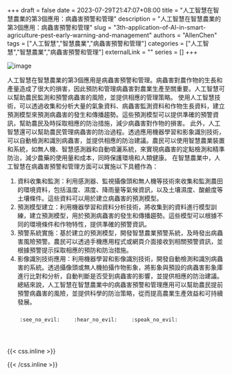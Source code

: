 +++ 
draft = false
date = 2023-07-29T21:47:07+08:00
title = "人工智慧在智慧農業的第3個應用：病蟲害預警和管理"
description = "人工智慧在智慧農業的第3個應用：病蟲害預警和管理"
slug = "3th-application-of-AI-in-smart-agriculture-pest-early-warning-and-management"
authors = "AllenChen"
tags = ["人工智慧","智慧農業","病蟲害預警和管理"]
categories = ["人工智慧","智慧農業","病蟲害預警和管理"]
externalLink = ""
series = []
+++

![image](/images/post/A-rabbit-with-big-blue-eyes-using-AI-to-build-pest-early-warning-and-management-system-with-Van-Gogh-style.jpeg)

人工智慧在智慧農業的第3個應用是病蟲害預警和管理。病蟲害對農作物的生長和產量造成了很大的損害，因此預防和管理病蟲害對農業生產至關重要。人工智慧可以幫助農民監測和預警病蟲害的風險，並提供相應的管理策略。
使用人工智慧技術，可以透過收集和分析大量的氣象資料、病蟲害監測資料和作物生長資料，建立預測模型來預測病蟲害的發生和傳播趨勢。這些預測模型可以提供準確的預警資訊，幫助農民及時採取相應的防治措施，減少病蟲害對作物的損害。
此外，人工智慧還可以幫助農民管理病蟲害的防治過程。透過應用機器學習和影象識別技術，可以自動檢測和識別病蟲害，並提供相應的防治建議。農民可以使用智慧農業裝置和系統，如無人機、智慧感測器和自動噴灑系統，來實現病蟲害的定點檢測和精準防治，減少農藥的使用量和成本，同時保護環境和人類健康。
在智慧農業中，人工智慧在病蟲害預警和管理方面可以實施以下具體作為：
1. 資料收集和監測：利用感測器、監視攝像頭和無人機等技術來收集和監測農田的環境資料，包括溫度、濕度、降雨量等氣候資訊，以及土壤濕度、酸鹼度等土壤條件。這些資料可以用於建立病蟲害的預測模型。
2. 預測模型建立：利用機器學習和資料分析技術，將收集到的資料進行模型訓練，建立預測模型，用於預測病蟲害的發生和傳播趨勢。這些模型可以根據不同的環境條件和作物特性，提供準確的預警資訊。
3. 預警系統實施：基於建立的預測模型，開發智慧農業預警系統，及時發出病蟲害風險預警。農民可以透過手機應用程式或網頁介面接收到相關預警資訊，並根據預警提示採取相應的預防和防治措施。
4. 影像識別技術應用：利用機器學習和影像識別技術，開發自動檢測和識別病蟲害的系統。透過攝像頭或無人機拍攝作物影象，將影象與預設的病蟲害影象庫進行比對和分析，自動判斷是否受到病蟲害的影響，並提供相應的防治建議。
總結來說，人工智慧在智慧農業中的病蟲害預警和管理應用可以幫助農民提前預警病蟲害的風險，並提供科學的防治策略，從而提高農業生產效益和可持續發展。

<p><span class="nowrap"><span class="emojify">🙈</span> <code>:see_no_evil:</code></span>  <span class="nowrap"><span class="emojify">🙉</span> <code>:hear_no_evil:</code></span>  <span class="nowrap"><span class="emojify">🙊</span> <code>:speak_no_evil:</code></span></p>
<br>
    

{{< css.inline >}}
<style>
.emojify {
	font-family: Apple Color Emoji, Segoe UI Emoji, NotoColorEmoji, Segoe UI Symbol, Android Emoji, EmojiSymbols;
	font-size: 2rem;
	vertical-align: middle;
}
@media screen and (max-width:650px) {
  .nowrap {
    display: block;
    margin: 25px 0;
  }
}
</style>
{{< /css.inline >}}
